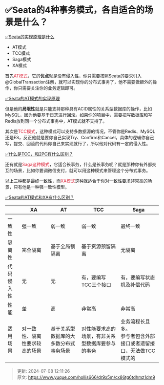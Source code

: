 # ✅Seata的4种事务模式，各自适合的场景是什么？

[✅Seata的实现原理是什么](https://www.yuque.com/hollis666/dr9x5m/qro9fl9lsiinx1tu)



+ AT模式
+ TCC模式
+ Saga模式
+ XA模式





首先<font style="color:#DF2A3F;">AT模式</font>，它的**优点**就是没有侵入性，你只需要按照Seata的要求引入@GlobalTransaction注解，就可以实现你的分布式事务了，他不需要做额外的操作，你只需要关注你的业务逻辑即可。



[✅Seata的AT模式的实现原理](https://www.yuque.com/hollis666/dr9x5m/me3ge4vavi0fokgq)



但是他的**局限性**就是只能支持那种具有ACID属性的关系型数据库的操作，比如MySQL，因为他要基于日志进行回滚。如果你的项目中，需要把写数据库和写Redis放到同一个分布式事务中，AT模式就不支持了。



其次是<font style="color:#DF2A3F;">TCC模式</font>，这种模式可以支持多数据源的情况，不管你是Redis、MySQL还是ES，反正他就是要你自己实现Try、Confirm和Cancel，具体的逻辑你自己写，提交、回滚的代码你自己来实现就行了，所以他对代码有一定的侵入性。



[✅什么是TCC，和2PC有什么区别？](https://www.yuque.com/hollis666/dr9x5m/xhvbak3ouy6xqiml)



还有就是<font style="color:#DF2A3F;">Saga这种模式</font>，它适合长事务，什么是长事务呢？就是那种你有外部交互的场景，比如你要调微信支付，就可以用这种模式来管理这个分布式事务。



以上三种都是最终一致性，而<font style="color:#DF2A3F;">XA模式</font>这种就适合于你对一致性要求非常高的场景，只有他是一种强一致性模型。



[✅Seata的AT模式和XA有什么区别？](https://www.yuque.com/hollis666/dr9x5m/fzd9nmraf5krr4m0)



| | XA | AT | TCC | Saga |
| --- | --- | --- | --- | --- |
| 一致性 | 强一致 | 弱一致 | 弱一致 | 最终一致 |
| 隔离性 | 完全隔离 | 基于全局锁隔离 | 基于资源预留隔离 | 无隔离 |
| 代码侵入性 | 无 | 无 | 有，要编写TCC三个接口 | 有，要编写状态机及补偿代码 |
| 性能 | 差 | 高 | 非常高 | 非常高 |
| 适用场景 | 对一致性、隔离性要求较高的场景 | 基于关系型数据库的大多数分布式事务场景 | 对性能要求高的场景，有非关系型数据库要参与的事务 | 业务流程长且多。<br/>参与者包含外部接口或者遗留接口，无法做TCC模式的 |




> 更新: 2024-07-08 12:11:26  
> 原文: <https://www.yuque.com/hollis666/dr9x5m/cx86tg6tdhmz1dm9>